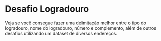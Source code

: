 # Desafio Logradouro
Veja se você consegue fazer uma delimitação melhor entre o tipo do logradouro, nome do logradouro, número e complemento, além de outros desafios utilizando um dataset de diversos endereços.
